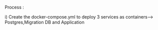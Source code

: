 Process :

i) Create the docker-compose.yml to deploy 3 services as containers--> Postgres,Migration DB and Application
